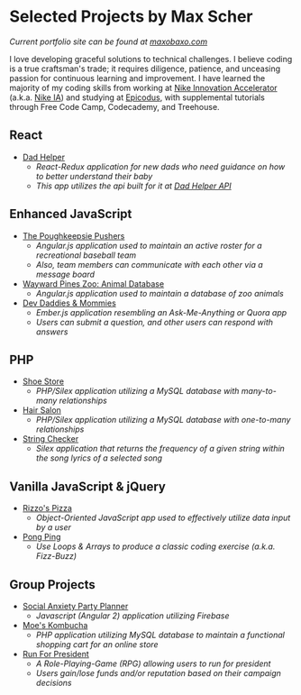 # Selected Projects by Max Scher
_Current portfolio site can be found at [maxobaxo.com](http://www.maxobaxo.com)_

I love developing graceful solutions to technical challenges. I believe coding is a true craftsman's trade; it requires diligence, patience, and unceasing passion for continuous learning and improvement. I have learned the majority of my coding skills from working at [Nike Innovation Accelerator](https://github.com/NikeIA) (a.k.a. [Nike IA](https://news.nike.com/news/hannah-jones-innovation-sustainability)) and studying at [Epicodus](www.epicodus.com), with supplemental tutorials through Free Code Camp, Codecademy, and Treehouse.

## React
* [Dad Helper](https://github.com/maxobaxo/dad-helper-alt)
  * _React-Redux application for new dads who need guidance on how to better understand their baby_
  * _This app utilizes the api built for it at [Dad Helper API](https://github.com/maxobaxo/dad-helper-api)_

## Enhanced JavaScript
* [The Poughkeepsie Pushers](https://github.com/maxobaxo/js-poughkeepsie-pushers)
  * _Angular.js application used to maintain an active roster for a recreational baseball team_
  * _Also, team members can communicate with each other via a message board_
* [Wayward Pines Zoo: Animal Database](https://github.com/maxobaxo/js-zoo-db)
  * _Angular.js application used to maintain a database of zoo animals_
* [Dev Daddies & Mommies](https://github.com/maxobaxo/js-ama)
  * _Ember.js application resembling an Ask-Me-Anything or Quora app_
  * _Users can submit a question, and other users can respond with answers_

## PHP
* [Shoe Store](https://github.com/maxobaxo/shoes)
  * _PHP/Silex application utilizing a MySQL database with many-to-many relationships_
* [Hair Salon](https://github.com/maxobaxo/hair-salon)
  * _PHP/Silex application utilizing a MySQL database with one-to-many relationships_
* [String Checker](https://github.com/maxobaxo/word-frequency)
  * _Silex application that returns the frequency of a given string within the song lyrics of a selected song_

## Vanilla JavaScript & jQuery
* [Rizzo's Pizza](https://github.com/maxobaxo/order-pizza)
  * _Object-Oriented JavaScript app used to effectively utilize data input by a user_
* [Pong Ping](https://github.com/maxobaxo/ping-pong)
  * _Use Loops & Arrays to produce a classic coding exercise (a.k.a. Fizz-Buzz)_

## Group Projects
* [Social Anxiety Party Planner](https://github.com/maxobaxo/SAPP)
  * _Javascript (Angular 2) application utilizing Firebase_
* [Moe's Kombucha](https://github.com/maxobaxo/moes)
  * _PHP application utilizing MySQL database to maintain a functional shopping cart for an online store_
* [Run For President](https://github.com/maxobaxo/run4prez)
  * _A Role-Playing-Game (RPG) allowing users to run for president_
  * _Users gain/lose funds and/or reputation based on their campaign decisions_

